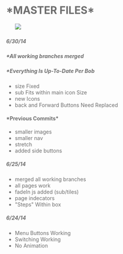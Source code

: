 <html>
<head>
<style style="text/css">
html {
	font-family: "lato";
	font-weight: 300;
	color:#6d6d6d;
}

h1 {
	color:#f4811f;
}

h4 {
	color:#f4811f;
}
</style>
</head>
<body>

<h1>*MASTER FILES*</h1>
	<ul style="list-style:none;">
		<li><img src="https://dl.dropboxusercontent.com/u/74458164/menupng/master.png"/></li>
	</ul>
<h5><em>6/30/14</em></h5>
<h5>*All working branches merged </h5>
<h5>*Everything Is Up-To-Date Per Bob </h5>

<ul>	
	<li>size Fixed</li>
	<li>sub Fits within main icon Size</li>
	<li>new Icons</li>
	<li>back and Forward Buttons Need Replaced</li>
</ul>
	
<h4>*Previous Commits*</h4>
	<ul>	
		<li>smaller images</li>
		<li>smaller nav</li>
		<li>stretch</li>
		<li>added side buttons</li>
	</ul>

<h5><em>6/25/14</em></h5>
	<ul>
		<li>merged all working branches</li>
		<li>all pages work</li>
		<li>fadeIn js added (sub/tiles)</li>
		<li>page indecators</li>
		<li>"Steps" Within box</li>
	</ul>
	
<h5><em>6/24/14</em></h5>
	<ul>
		<li>Menu Buttons Working</li>
		<li>Switching Working</li>
		<li>No Animation</li>


</body>
</html>